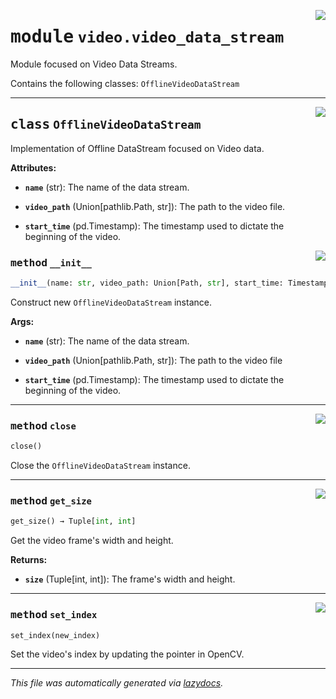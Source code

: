 <!-- markdownlint-disable -->

<a href="https://github.com/edavalosanaya/PyMMDT/blob/main/mm/video/video_data_stream.py#L0"><img align="right" style="float:right;" src="https://img.shields.io/badge/-source-cccccc?style=flat-square"></a>

# <kbd>module</kbd> `video.video_data_stream`
Module focused on Video Data Streams. 

Contains the following classes:  ``OfflineVideoDataStream`` 



---

<a href="https://github.com/edavalosanaya/PyMMDT/blob/main/mm/video/video_data_stream.py#L20"><img align="right" style="float:right;" src="https://img.shields.io/badge/-source-cccccc?style=flat-square"></a>

## <kbd>class</kbd> `OfflineVideoDataStream`
Implementation of Offline DataStream focused on Video data. 



**Attributes:**
 
 - <b>`name`</b> (str):  The name of the data stream. 


 - <b>`video_path`</b> (Union[pathlib.Path, str]):  The path to the video file. 


 - <b>`start_time`</b> (pd.Timestamp):  The timestamp used to dictate the  beginning of the video. 

<a href="https://github.com/edavalosanaya/PyMMDT/blob/main/mm/video/video_data_stream.py#L33"><img align="right" style="float:right;" src="https://img.shields.io/badge/-source-cccccc?style=flat-square"></a>

### <kbd>method</kbd> `__init__`

```python
__init__(name: str, video_path: Union[Path, str], start_time: Timestamp) → None
```

Construct new ``OfflineVideoDataStream`` instance. 



**Args:**
 
 - <b>`name`</b> (str):  The name of the data stream. 


 - <b>`video_path`</b> (Union[pathlib.Path, str]):  The path to the video file 


 - <b>`start_time`</b> (pd.Timestamp):  The timestamp used to dictate the  beginning of the video. 




---

<a href="https://github.com/edavalosanaya/PyMMDT/blob/main/mm/video/video_data_stream.py#L119"><img align="right" style="float:right;" src="https://img.shields.io/badge/-source-cccccc?style=flat-square"></a>

### <kbd>method</kbd> `close`

```python
close()
```

Close the ``OfflineVideoDataStream`` instance. 

---

<a href="https://github.com/edavalosanaya/PyMMDT/blob/main/mm/video/video_data_stream.py#L73"><img align="right" style="float:right;" src="https://img.shields.io/badge/-source-cccccc?style=flat-square"></a>

### <kbd>method</kbd> `get_size`

```python
get_size() → Tuple[int, int]
```

Get the video frame's width and height. 



**Returns:**
 
 - <b>`size`</b> (Tuple[int, int]):  The frame's width and height. 

---

<a href="https://github.com/edavalosanaya/PyMMDT/blob/main/mm/video/video_data_stream.py#L84"><img align="right" style="float:right;" src="https://img.shields.io/badge/-source-cccccc?style=flat-square"></a>

### <kbd>method</kbd> `set_index`

```python
set_index(new_index)
```

Set the video's index by updating the pointer in OpenCV. 




---

_This file was automatically generated via [lazydocs](https://github.com/ml-tooling/lazydocs)._
